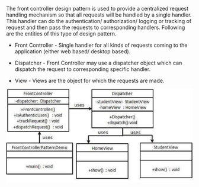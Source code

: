 The front controller design pattern is used to provide a centralized request handling mechanism so that all requests will be handled by a single handler. This handler can do the authentication/ authorization/ logging or tracking of request and then pass the requests to corresponding handlers. Following are the entities of this type of design pattern.

- Front Controller - Single handler for all kinds of requests coming to the application (either web based/ desktop based).

- Dispatcher - Front Controller may use a dispatcher object which can dispatch the request to corresponding specific handler.

- View - Views are the object for which the requests are made.

![alt text](solution.png)

